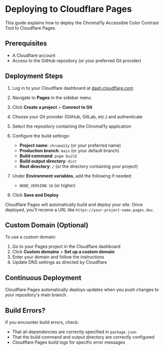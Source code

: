 # Deploying to Cloudflare Pages

This guide explains how to deploy the Chroma11y Accessible Color Contrast Tool to Cloudflare Pages.

## Prerequisites

- A Cloudflare account
- Access to the GitHub repository (or your preferred Git provider)

## Deployment Steps

1. Log in to your Cloudflare dashboard at [dash.cloudflare.com](https://dash.cloudflare.com/)

2. Navigate to **Pages** in the sidebar menu

3. Click **Create a project** > **Connect to Git**

4. Choose your Git provider (GitHub, GitLab, etc.) and authenticate

5. Select the repository containing the Chroma11y application

6. Configure the build settings:
   - **Project name**: `chroma11y` (or your preferred name)
   - **Production branch**: `main` (or your default branch)
   - **Build command**: `pnpm build`
   - **Build output directory**: `dist`
   - **Root directory**: `/` (or the directory containing your project)

7. Under **Environment variables**, add the following if needed:
   - `NODE_VERSION`: `16` (or higher)

8. Click **Save and Deploy**

Cloudflare Pages will automatically build and deploy your site. Once deployed, you'll receive a URL like `https://your-project-name.pages.dev`.

## Custom Domain (Optional)

To use a custom domain:

1. Go to your Pages project in the Cloudflare dashboard
2. Click **Custom domains** > **Set up a custom domain**
3. Enter your domain and follow the instructions
4. Update DNS settings as directed by Cloudflare

## Continuous Deployment

Cloudflare Pages automatically deploys updates when you push changes to your repository's main branch.

## Build Errors?

If you encounter build errors, check:
- That all dependencies are correctly specified in `package.json`
- That the build command and output directory are correctly configured
- Cloudflare Pages build logs for specific error messages 
